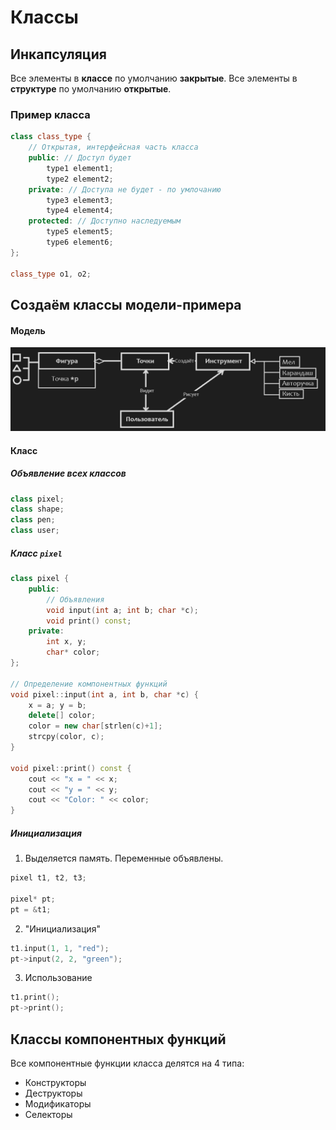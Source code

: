 # Классы

## Инкапсуляция

Все элементы в **классе** по умолчанию **закрытые**.
Все элементы в **структуре** по умолчанию **открытые**.

### Пример класса

```cpp
class class_type {
	// Открытая, интерфейсная часть класса
	public: // Доступ будет
		type1 element1;
		type2 element2;
	private: // Доступа не будет - по умлочанию
		type3 element3;
		type4 element4;
	protected: // Доступно наследуемым
		type5 element5;
		type6 element6;
};

class_type o1, o2;
```

## Создаём классы модели-примера

#### Модель
![Модель объектов и взаимодействий.png](../%D0%9C%D0%BE%D0%B4%D0%B5%D0%BB%D1%8C%20%D0%BE%D0%B1%D1%8A%D0%B5%D0%BA%D1%82%D0%BE%D0%B2%20%D0%B8%20%D0%B2%D0%B7%D0%B0%D0%B8%D0%BC%D0%BE%D0%B4%D0%B5%D0%B9%D1%81%D1%82%D0%B2%D0%B8%D0%B9.png#)

#### Класс
##### Объявление всех классов
```cpp
class pixel;
class shape;
class pen;
class user;
```
##### Класс `pixel`
```cpp
class pixel {
	public:
		// Объявления
		void input(int a; int b; char *c);
		void print() const;
	private:
		int x, y;
		char* color;
};

// Определение компонентных функций
void pixel::input(int a, int b, char *c) {
	x = a; y = b;
	delete[] color;
	color = new char[strlen(c)+1];
	strcpy(color, c);
}

void pixel::print() const {
	cout << "x = " << x;
	cout << "y = " << y;
	cout << "Color: " << color;
}
```

##### Инициализация
1. Выделяется память. Переменные объявлены.

```cpp
pixel t1, t2, t3;

pixel* pt;
pt = &t1;
```

2. "Инициализация"

```cpp
t1.input(1, 1, "red");
pt->input(2, 2, "green");
```

3. Использование

```cpp
t1.print();
pt->print();
```

## Классы компонентных функций

Все компонентные функции класса делятся на 4 типа:
- Конструкторы
- Деструкторы
- Модификаторы
- Селекторы
